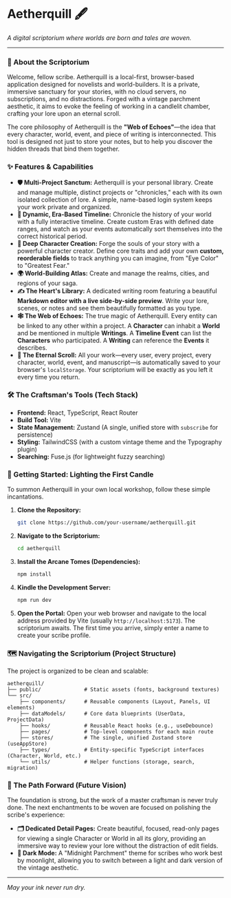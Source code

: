 # Aetherquill 🖋️

*A digital scriptorium where worlds are born and tales are woven.*

---

### 📖 About the Scriptorium

Welcome, fellow scribe. Aetherquill is a local-first, browser-based application designed for novelists and world-builders. It is a private, immersive sanctuary for your stories, with no cloud servers, no subscriptions, and no distractions. Forged with a vintage parchment aesthetic, it aims to evoke the feeling of working in a candlelit chamber, crafting your lore upon an eternal scroll.

The core philosophy of Aetherquill is the **"Web of Echoes"**—the idea that every character, world, event, and piece of writing is interconnected. This tool is designed not just to store your notes, but to help you discover the hidden threads that bind them together.

### ✨ Features & Capabilities

*   **🛡️ Multi-Project Sanctum:** Aetherquill is your personal library. Create and manage multiple, distinct projects or "chronicles," each with its own isolated collection of lore. A simple, name-based login system keeps your work private and organized.
*   **📜 Dynamic, Era-Based Timeline:** Chronicle the history of your world with a fully interactive timeline. Create custom Eras with defined date ranges, and watch as your events automatically sort themselves into the correct historical period.
*   **🧝 Deep Character Creation:** Forge the souls of your story with a powerful character creator. Define core traits and add your own **custom, reorderable fields** to track anything you can imagine, from "Eye Color" to "Greatest Fear."
*   **🌍 World-Building Atlas:** Create and manage the realms, cities, and regions of your saga.
*   **✍️ The Heart's Library:** A dedicated writing room featuring a beautiful **Markdown editor with a live side-by-side preview**. Write your lore, scenes, or notes and see them beautifully formatted as you type.
*   **🕸️ The Web of Echoes:** The true magic of Aetherquill. Every entity can be linked to any other within a project. A **Character** can inhabit a **World** and be mentioned in multiple **Writings**. A **Timeline Event** can list the **Characters** who participated. A **Writing** can reference the **Events** it describes.
*   **🧠 The Eternal Scroll:** All your work—every user, every project, every character, world, event, and manuscript—is automatically saved to your browser's `localStorage`. Your scriptorium will be exactly as you left it every time you return.

### 🛠️ The Craftsman's Tools (Tech Stack)

*   **Frontend:** React, TypeScript, React Router
*   **Build Tool:** Vite
*   **State Management:** Zustand (A single, unified store with `subscribe` for persistence)
*   **Styling:** TailwindCSS (with a custom vintage theme and the Typography plugin)
*   **Searching:** Fuse.js (for lightweight fuzzy searching)

### 📜 Getting Started: Lighting the First Candle

To summon Aetherquill in your own local workshop, follow these simple incantations.

1.  **Clone the Repository:**
    ```bash
    git clone https://github.com/your-username/aetherquill.git
    ```

2.  **Navigate to the Scriptorium:**
    ```bash
    cd aetherquill
    ```

3.  **Install the Arcane Tomes (Dependencies):**
    ```bash
    npm install
    ```

4.  **Kindle the Development Server:**
    ```bash
    npm run dev
    ```

5.  **Open the Portal:**
    Open your web browser and navigate to the local address provided by Vite (usually `http://localhost:5173`). The scriptorium awaits. The first time you arrive, simply enter a name to create your scribe profile.

### 🗺️ Navigating the Scriptorium (Project Structure)

The project is organized to be clean and scalable:

```
aetherquill/
├── public/              # Static assets (fonts, background textures)
└── src/
    ├── components/      # Reusable components (Layout, Panels, UI elements)
    ├── dataModels/      # Core data blueprints (UserData, ProjectData)
    ├── hooks/           # Reusable React hooks (e.g., useDebounce)
    ├── pages/           # Top-level components for each main route
    ├── stores/          # The single, unified Zustand store (useAppStore)
    ├── types/           # Entity-specific TypeScript interfaces (Character, World, etc.)
    └── utils/           # Helper functions (storage, search, migration)
```

### 🔮 The Path Forward (Future Vision)

The foundation is strong, but the work of a master craftsman is never truly done. The next enchantments to be woven are focused on polishing the scribe's experience:

*   **🗂️ Dedicated Detail Pages:** Create beautiful, focused, read-only pages for viewing a single Character or World in all its glory, providing an immersive way to review your lore without the distraction of edit fields.
*   **🎨 Dark Mode:** A "Midnight Parchment" theme for scribes who work best by moonlight, allowing you to switch between a light and dark version of the vintage aesthetic.

---

*May your ink never run dry.*